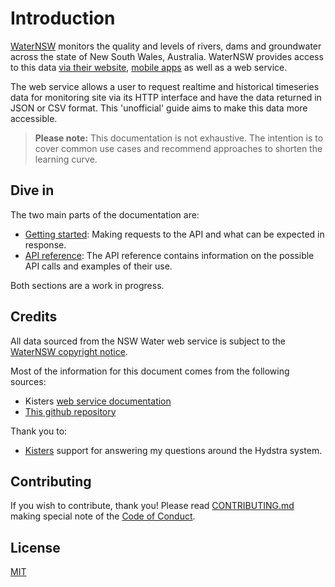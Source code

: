 # Introduction

[WaterNSW](https://www.waternsw.com.au/) monitors the quality and levels of rivers, dams and groundwater across the state of New South Wales, Australia. WaterNSW provides access to this data [via their website](https://realtimedata.waternsw.com.au/), [mobile apps](https://www.waternsw.com.au/supply/regional-nsw/real-time-data#footer) as well as a web service.

The web service allows a user to request realtime and historical timeseries data for monitoring site via its HTTP interface and have the data returned in JSON or CSV format. This 'unofficial' guide aims to make this data more accessible.

>**Please note:** This documentation is not exhaustive. The intention is to cover common use cases and recommend approaches to shorten the learning curve.

## Dive in

The two main parts of the documentation are:

  - [Getting started](/getting-started.md):  Making requests to the API and what can be expected in response.
  - [API reference](/api-reference.md): The API reference contains information on the possible API calls and examples of their use.

Both sections are a work in progress.

## Credits

All data sourced from the NSW Water web service is subject to the [WaterNSW copyright notice](https://www.waternsw.com.au/copyright).

Most of the information for this document comes from the following sources:

  - Kisters [web service documentation](http://kisters.com.au/doco/hydllp.htm)
  - [This github repository](https://github.com/tonycaine/pages-for-appchallenge)
  
Thank you to:
  - [Kisters](http://kisters.com.au/) support for answering my questions around the Hydstra system.
  
## Contributing

If you wish to contribute, thank you! Please read [CONTRIBUTING.md](/CONTRIBUTING.md) making special note of the [Code of Conduct](/CONTRIBUTING.md#code-of-conduct).

## License

[MIT](/LICENSE)
